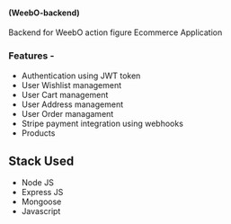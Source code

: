 #### (WeebO-backend)
Backend for WeebO action figure Ecommerce Application

### Features - 
- Authentication using JWT token
- User Wishlist management
- User Cart management
- User Address management
- User Order managament
- Stripe payment integration using webhooks
- Products

## Stack Used
- Node JS
- Express JS
- Mongoose
- Javascript


